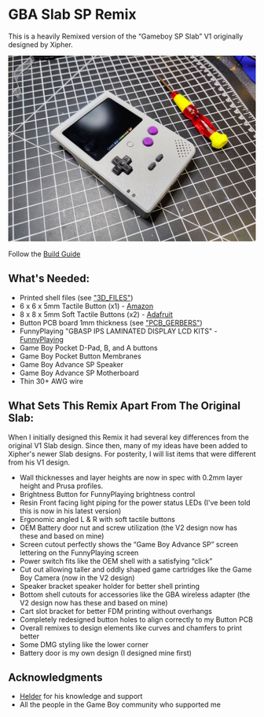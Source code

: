 # GBA Slab SP Remix
This is a heavily Remixed version of the “Gameboy SP Slab” V1 originally designed by Xipher.

![GBA Slab SP Remix](IMAGES/GBA_Slab_SP_Remix_01.jpg) 

Follow the [Build Guide](https://docs.humblebazooka.com/2022/03/03/how-to-build-our-gba-slab-sp/)

## What's Needed:

* Printed shell files (see ["3D_FILES"](/3D_FILES/))
* 6 x 6 x 5mm Tactile Button (x1) - [Amazon](https://a.co/d/hHaUuPS)
* 8 x 8 x 5mm Soft Tactile Buttons (x2) - [Adafruit](https://www.adafruit.com/product/3101)
* Button PCB board 1mm thickness (see ["PCB_GERBERS"](/PCB_GERBERS/))
* FunnyPlaying "GBASP IPS LAMINATED DISPLAY LCD KITS" - [FunnyPlaying](https://funnyplaying.com/collections/product/products/gbasp-ips-laminated-display-lcd-kits)
* Game Boy Pocket D-Pad, B, and A buttons
* Game Boy Pocket Button Membranes
* Game Boy Advance SP Speaker
* Game Boy Advance SP Motherboard
* Thin 30+ AWG wire

## What Sets This Remix Apart From The Original Slab:
When I initially designed this Remix it had several key differences from the original V1 Slab design. Since then, many of my ideas have been added to Xipher's newer Slab designs. For posterity, I will list items that were different from his V1 design.

* Wall thicknesses and layer heights are now in spec with 0.2mm layer height and Prusa profiles.
* Brightness Button for FunnyPlaying brightness control 
* Resin Front facing light piping for the power status LEDs (I've been told this is now in his latest version)
* Ergonomic angled L & R with soft tactile buttons 
* OEM Battery door nut and screw utilization (the V2 design now has these and based on mine)
* Screen cutout perfectly shows the “Game Boy Advance SP” screen lettering on the FunnyPlaying screen
* Power switch fits like the OEM shell with a satisfying “click”
* Cut out allowing taller and oddly shaped game cartridges like the Game Boy Camera (now in the V2 design)
* Speaker bracket speaker holder for better shell printing
* Bottom shell cutouts for accessories like the GBA wireless adapter (the V2 design now has these and based on mine)
* Cart slot bracket for better FDM printing without overhangs
* Completely redesigned button holes to align correctly to my Button PCB
* Overall remixes to design elements like curves and chamfers to print better
* Some DMG styling like the lower corner
* Battery door is my own design (I designed mine first)

## Acknowledgments
* [Helder](https://www.heldergametech.com) for his knowledge and support
* All the people in the Game Boy community who supported me
